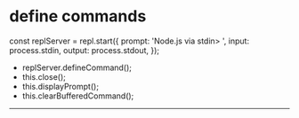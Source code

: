 # define commands

const replServer = repl.start({
  prompt: 'Node.js via stdin> ',
  input: process.stdin,
  output: process.stdout,
});

- replServer.defineCommand();
- this.close();
- this.displayPrompt();
- this.clearBufferedCommand();
-------------------------------------------------------------------------------------------------